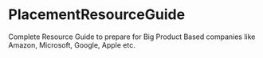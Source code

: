 # PlacementResourceGuide
Complete Resource Guide to prepare for Big Product Based companies like Amazon, Microsoft, Google, Apple etc.

